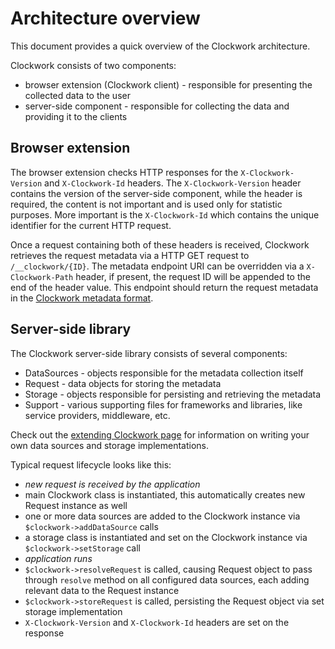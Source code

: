 # Architecture overview

This document provides a quick overview of the Clockwork architecture.

Clockwork consists of two components:

- browser extension (Clockwork client) - responsible for presenting the collected data to the user
- server-side component - responsible for collecting the data and providing it to the clients

## Browser extension

The browser extension checks HTTP responses for the `X-Clockwork-Version` and `X-Clockwork-Id` headers. The `X-Clockwork-Version` header contains the version of the server-side component, while the header is required, the content is not important and is used only for statistic purposes. More important is the `X-Clockwork-Id` which contains the unique identifier for the current HTTP request.

Once a request containing both of these headers is received, Clockwork retrieves the request metadata via a HTTP GET request to `/__clockwork/{ID}`. The metadata endpoint URI can be overridden via a `X-Clockwork-Path` header, if present, the request ID will be appended to the end of the header value. This endpoint should return the request metadata in the [Clockwork metadata format](/docs/metadata-specification).

## Server-side library

The Clockwork server-side library consists of several components:

- DataSources - objects responsible for the metadata collection itself
- Request - data objects for storing the metadata
- Storage - objects responsible for persisting and retrieving the metadata
- Support - various supporting files for frameworks and libraries, like service providers, middleware, etc.

Check out the [extending Clockwork page](/docs/extending-clockwork) for information on writing your own data sources and storage implementations.

Typical request lifecycle looks like this:

- *new request is received by the application*
- main Clockwork class is instantiated, this automatically creates new Request instance as well
- one or more data sources are added to the Clockwork instance via `$clockwork->addDataSource` calls
- a storage class is instantiated and set on the Clockwork instance via `$clockwork->setStorage` call
- *application runs*
- `$clockwork->resolveRequest` is called, causing Request object to pass through `resolve` method on all configured data sources, each adding relevant data to the Request instance
- `$clockwork->storeRequest` is called, persisting the Request object via set storage implementation
- `X-Clockwork-Version` and `X-Clockwork-Id` headers are set on the response
